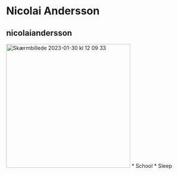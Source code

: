 # Nicolai Andersson 
## nicolaiandersson
<img width="333" alt="Skærmbillede 2023-01-30 kl  12 09 33" src="https://user-images.githubusercontent.com/113049347/215461310-7833ff2b-385c-4d67-aaaf-bf5a5e6bfb6e.png">
* School
* Sleep
